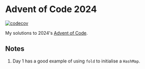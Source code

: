 # Advent of Code 2024
[![codecov](https://codecov.io/github/jim-og/aoc-24-rs/graph/badge.svg?token=UOKQR6JBFE)](https://codecov.io/github/jim-og/aoc-24-rs)

My solutions to 2024's [Advent of Code](https://adventofcode.com/2024).

## Notes
1. Day 1 has a good example of using `fold` to initialise a `HashMap`.
